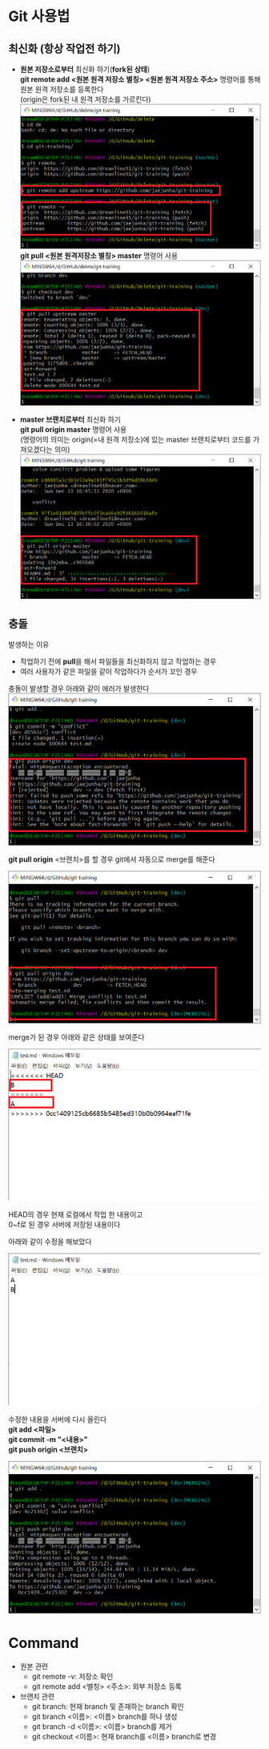 # Git 사용법   
## 최신화 (항상 작업전 하기)
- **원본 저장소로부터** 최신화 하기(**fork된 상태**)  
**git remote add <원본 원격 저장소 별칭> <원본 원격 저장소 주소>** 명령어를 통해 원본 원격 저장소를 등록한다  
(origin은 fork된 내 원격 저장소를 가르킨다)  
![?](./figure/remote1_.png?raw=true)  
**git pull <원본 원격저장소 별칭> master** 명령어 사용
![?](./figure/remote2_.png?raw=true)  
  
- **master 브랜치로부터** 최신화 하기  
**git pull origin master** 명령어 사용  
(명령어의 의미는 origin(=내 원격 저장소)에 있는 master 브랜치로부터 코드를 가져오겠다는 의미)  
![?](./figure/git_pull_origin_master_.png?raw=true)  
  
## 충돌
발생하는 이유
- 작업하기 전에 **pull**을 해서 파일들을 최신화하지 않고 작업하는 경우
- 여러 사용자가 같은 파일을 같이 작업하다가 순서가 꼬인 경우
  
충돌이 발생할 경우 아래와 같이 에러가 발생한다
![?](./figure/conflict1_.png?raw=true)  
  
**git pull origin** <브랜치>를 할 경우 git에서 자동으로 merge를 해준다  
  
![?](./figure/conflict2_.png?raw=true)  
  
merge가 된 경우 아래와 같은 상태를 보여준다  
  
![?](./figure/conflict3_.png?raw=true)  
  
HEAD의 경우 현재 로컬에서 작업 한 내용이고  
0~f로 된 경우 서버에 저장된 내용이다  
  
아래와 같이 수정을 해보았다    
  
![?](./figure/conflict4.png?raw=true)  
  
수정한 내용을 서버에 다시 올린다    
**git add <파일>**  
**git commit -m "<내용>"**  
**git push origin <브랜치>**  
  
![?](./figure/conflict5.png?raw=true)    
  
# Command  
- 원본 관련
  - git remote -v: 저장소 확인
  - git remote add <별칭> <주소>: 외부 저장소 등록
- 브랜치 관련
  - git branch: 현재 branch 및 존재하는 branch 확인
  - git branch <이름>: <이름> branch를 하나 생성
  - git branch -d <이름>: <이름> branch를 제거
  - git checkout <이름>: 현재 branch를 <이름> branch로 변경
